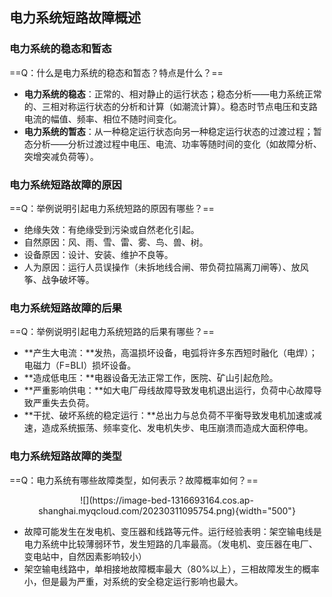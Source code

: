 ## 电力系统短路故障概述
### 电力系统的稳态和暂态
==Q：什么是电力系统的稳态和暂态？特点是什么？==

- **电力系统的稳态**：正常的、相对静止的运行状态；稳态分析——电力系统正常的、三相对称运行状态的分析和计算（如潮流计算）。稳态时节点电压和支路电流的幅值、频率、相位不随时间变化。
- **电力系统的暂态**：从一种稳定运行状态向另一种稳定运行状态的过渡过程；暂态分析——分析过渡过程中电压、电流、功率等随时间的变化（如故障分析、突增突减负荷等）。

### 电力系统短路故障的原因
==Q：举例说明引起电力系统短路的原因有哪些？==

- 绝缘失效：有绝缘受到污染或自然老化引起。
- 自然原因：风、雨、雪、雷、雾、鸟、兽、树。
- 设备原因：设计、安装、维护不良等。
- 人为原因：运行人员误操作（未拆地线合闸、带负荷拉隔离刀闸等）、放风筝、战争破坏等。

### 电力系统短路故障的后果
==Q：举例说明引起电力系统短路的后果有哪些？==

- **产生大电流：**发热，高温损坏设备，电弧将许多东西短时融化（电焊）；电磁力（F=BLI）损坏设备。
- **造成低电压：**电器设备无法正常工作，医院、矿山引起危险。
- **严重影响供电：**如大电厂母线故障导致发电机退出运行，负荷中心故障导致严重失去负荷。
- **干扰、破坏系统的稳定运行：**总出力与总负荷不平衡导致发电机加速或减速，造成系统振荡、频率变化、发电机失步、电压崩溃而造成大面积停电。

### 电力系统短路故障的类型
==Q：电力系统有哪些故障类型，如何表示？故障概率如何？==

<center>
![](https://image-bed-1316693164.cos.ap-shanghai.myqcloud.com/20230311095754.png){width="500"}
</center>

- 故障可能发生在发电机、变压器和线路等元件。运行经验表明：架空输电线是电力系统中比较薄弱环节，发生短路的几率最高。（发电机、变压器在电厂、变电站中，自然因素影响较小）
- 架空输电线路中，单相接地故障概率最大（80%以上），三相故障发生的概率小，但是最为严重，对系统的安全稳定运行影响也最大。